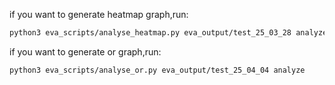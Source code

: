 if you want to generate heatmap graph,run:
 ```bash
python3 eva_scripts/analyse_heatmap.py eva_output/test_25_03_28 analyze
 ```

if you want to generate or graph,run:
 ```bash
python3 eva_scripts/analyse_or.py eva_output/test_25_04_04 analyze
 ```
